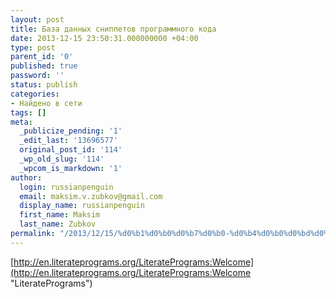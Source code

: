 ```yaml
---
layout: post
title: База данных сниппетов программного кода
date: 2013-12-15 23:50:31.000000000 +04:00
type: post
parent_id: '0'
published: true
password: ''
status: publish
categories:
- Найдено в сети
tags: []
meta:
  _publicize_pending: '1'
  _edit_last: '13696577'
  original_post_id: '114'
  _wp_old_slug: '114'
  _wpcom_is_markdown: '1'
author:
  login: russianpenguin
  email: maksim.v.zubkov@gmail.com
  display_name: russianpenguin
  first_name: Maksim
  last_name: Zubkov
permalink: "/2013/12/15/%d0%b1%d0%b0%d0%b7%d0%b0-%d0%b4%d0%b0%d0%bd%d0%bd%d1%8b%d1%85-%d1%81%d0%bd%d0%b8%d0%bf%d0%bf%d0%b5%d1%82%d0%be%d0%b2/"
---
```

[http://en.literateprograms.org/LiteratePrograms:Welcome](http://en.literateprograms.org/LiteratePrograms:Welcome "LiteratePrograms")

